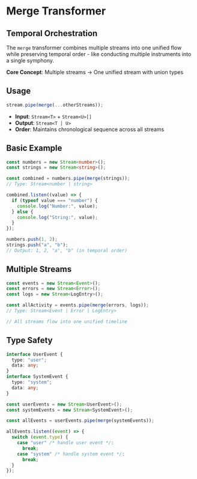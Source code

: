 # Merge Transformer

## Temporal Orchestration

The `merge` transformer combines multiple streams into one unified flow while preserving temporal order - like conducting multiple instruments into a single symphony.

**Core Concept**: Multiple streams → One unified stream with union types

## Usage

```typescript
stream.pipe(merge(...otherStreams));
```

- **Input**: `Stream<T>` + `Stream<U>[]`
- **Output**: `Stream<T | U>`
- **Order**: Maintains chronological sequence across all streams

## Basic Example

```typescript
const numbers = new Stream<number>();
const strings = new Stream<string>();

const combined = numbers.pipe(merge(strings));
// Type: Stream<number | string>

combined.listen((value) => {
  if (typeof value === "number") {
    console.log("Number:", value);
  } else {
    console.log("String:", value);
  }
});

numbers.push(1, 2);
strings.push("a", "b");
// Output: 1, 2, "a", "b" (in temporal order)
```

## Multiple Streams

```typescript
const events = new Stream<Event>();
const errors = new Stream<Error>();
const logs = new Stream<LogEntry>();

const allActivity = events.pipe(merge(errors, logs));
// Type: Stream<Event | Error | LogEntry>

// All streams flow into one unified timeline
```

## Type Safety

```typescript
interface UserEvent {
  type: "user";
  data: any;
}
interface SystemEvent {
  type: "system";
  data: any;
}

const userEvents = new Stream<UserEvent>();
const systemEvents = new Stream<SystemEvent>();

const allEvents = userEvents.pipe(merge(systemEvents));

allEvents.listen((event) => {
  switch (event.type) {
    case "user" /* handle user event */:
      break;
    case "system" /* handle system event */:
      break;
  }
});
```
